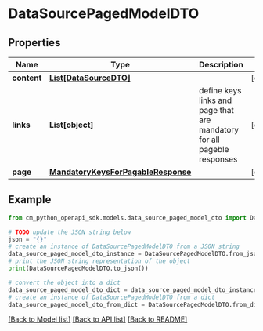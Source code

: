 # DataSourcePagedModelDTO


## Properties

Name | Type | Description | Notes
------------ | ------------- | ------------- | -------------
**content** | [**List[DataSourceDTO]**](DataSourceDTO.md) |  | [optional] 
**links** | **List[object]** | define keys links and page that are mandatory for all pageble responses | [optional] 
**page** | [**MandatoryKeysForPagableResponse**](MandatoryKeysForPagableResponse.md) |  | [optional] 

## Example

```python
from cm_python_openapi_sdk.models.data_source_paged_model_dto import DataSourcePagedModelDTO

# TODO update the JSON string below
json = "{}"
# create an instance of DataSourcePagedModelDTO from a JSON string
data_source_paged_model_dto_instance = DataSourcePagedModelDTO.from_json(json)
# print the JSON string representation of the object
print(DataSourcePagedModelDTO.to_json())

# convert the object into a dict
data_source_paged_model_dto_dict = data_source_paged_model_dto_instance.to_dict()
# create an instance of DataSourcePagedModelDTO from a dict
data_source_paged_model_dto_from_dict = DataSourcePagedModelDTO.from_dict(data_source_paged_model_dto_dict)
```
[[Back to Model list]](../README.md#documentation-for-models) [[Back to API list]](../README.md#documentation-for-api-endpoints) [[Back to README]](../README.md)


